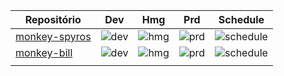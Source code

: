 |  Repositório 	|   Dev	|   Hmg	|   Prd	|   Schedule	|
|---	|---	|---	|---	|---	|
|  [monkey-spyros](https://github.com/MonkeyECX/monkey-spyros) 	|   ![dev](https://github.com/MonkeyECX/monkey-spyros/actions/workflows/dev.yml/badge.svg)	|   ![hmg](https://github.com/MonkeyECX/monkey-spyros/actions/workflows/hmg.yml/badge.svg)	|   ![prd](https://github.com/MonkeyECX/monkey-spyros/actions/workflows/prd.yml/badge.svg)	|   ![schedule](https://github.com/MonkeyECX/monkey-spyros/actions/workflows/schedule.yml/badge.svg)	|
|  [monkey-bill](https://github.com/MonkeyECX/monkey-bill) 	|   ![dev](https://github.com/MonkeyECX/monkey-bill/actions/workflows/dev.yml/badge.svg)	|   ![hmg](https://github.com/MonkeyECX/monkey-bill/actions/workflows/hmg.yml/badge.svg)	|   ![prd](https://github.com/MonkeyECX/monkey-bill/actions/workflows/prd.yml/badge.svg)	|   ![schedule](https://github.com/MonkeyECX/monkey-bill/actions/workflows/schedule.yml/badge.svg)	|
|   	|   	|   	|   	|   	|
